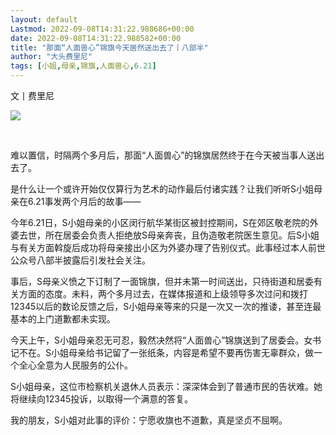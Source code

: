 ```yaml
---
layout: default
Lastmod: 2022-09-08T14:31:22.988686+00:00
date: 2022-09-08T14:31:22.988582+00:00
title: "那面“人面兽心”锦旗今天居然送出去了丨八部半"
author: "大头费里尼"
tags: [小姐,母亲,锦旗,人面兽心,6.21]
---
```


文丨费里尼

![](https://images.weserv.nl/?url=https%3A//mmbiz.qpic.cn/mmbiz_png/KoE36phPrUhuKicXv5fl0zAhLnFMJ5dqxhugiatUVdse7lHJAbicIwugialYTZuEzavwsdmGwz1cQibmia7AHo8R5NHQ/640%3Fwx_fmt%3Dpng)

​

难以置信，时隔两个多月后，那面“人面兽心”的锦旗居然终于在今天被当事人送出去了。

是什么让一个或许开始仅仅算行为艺术的动作最后付诸实践？让我们听听S小姐母亲在6.21事发两个月后的故事——

今年6.21日，S小姐母亲的小区闵行航华某街区被封控期间，S在郊区敬老院的外婆去世，所在居委会负责人拒绝放S母亲奔丧，且伪造敬老院医生意见。后S小姐与有关方面斡旋后成功将母亲接出小区为外婆办理了告别仪式。此事经过本人前世公众号八部半披露后引发社会关注。

事后，S母亲义愤之下订制了一面锦旗，但并未第一时间送出，只待街道和居委有关方面的态度。未料，两个多月过去，在媒体报道和上级领导多次过问和拨打12345以后的数论反馈之后，S小姐母亲等来的只是一次又一次的推诿，甚至连最基本的上门道歉都未实现。

今天上午，S小姐母亲忍无可忍，毅然决然将“人面兽心”锦旗送到了居委会。女书记不在。S小姐母亲给书记留了一张纸条，内容是希望不要再伤害无辜群众，做一个全心全意为人民服务的公仆。

S小姐母亲，这位市检察机关退休人员表示：深深体会到了普通市民的告状难。她将继续向12345投诉，以取得一个满意的答复。

我的朋友，S小姐对此事的评价：宁愿收旗也不道歉，真是坚贞不屈啊。

